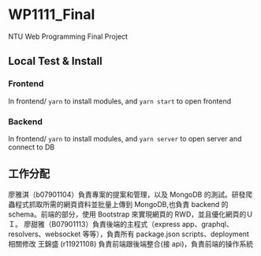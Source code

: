 # WP1111_Final

NTU Web Programming Final Project

## Local Test & Install

### Frontend

In frontend/ `yarn` to install modules,
and `yarn start` to open frontend

### Backend

In frontend/ `yarn` to install modules,
and `yarn server` to open server and connect to DB

## 工作分配

廖雅淇（b07901104）負責專案的提案和管理，以及 MongoDB 的測試。研發爬蟲程式抓取所需的網頁資料並批量上傳到 MongoDB,也負責 backend 的 schema。前端的部分，使用 Bootstrap 來實現網頁的 RWD，並且優化網頁的ＵＩ。
廖甜雅（B07901113）負責後端的主程式（express app、graphql、resolvers、websocket 等等），負責所有 package.json scripts、deployment 相關修改
王錦盛 (r11921108) 負責前端跟後端整合(接 api)，負責前端的操作系統
